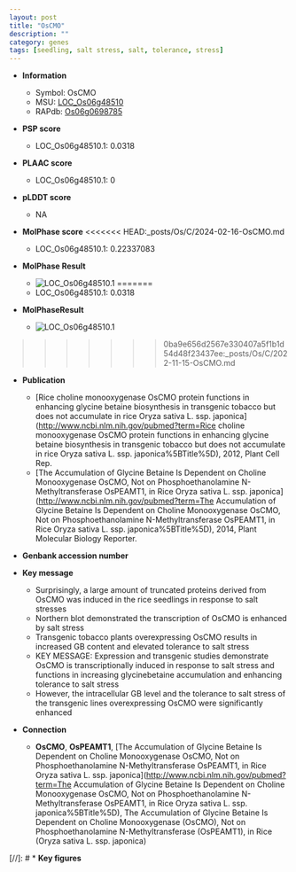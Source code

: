 ```yaml
---
layout: post
title: "OsCMO"
description: ""
category: genes
tags: [seedling, salt stress, salt, tolerance, stress]
---
```


* **Information**  
    + Symbol: OsCMO  
    + MSU: [LOC_Os06g48510](http://rice.plantbiology.msu.edu/cgi-bin/ORF_infopage.cgi?orf=LOC_Os06g48510)  
    + RAPdb: [Os06g0698785](http://rapdb.dna.affrc.go.jp/viewer/gbrowse_details/irgsp1?name=Os06g0698785)  

* **PSP score**  
    + LOC_Os06g48510.1: 0.0318 

* **PLAAC score**  
    + LOC_Os06g48510.1: 0 

* **pLDDT score**
    + NA


* **MolPhase score**
<<<<<<< HEAD:_posts/Os/C/2024-02-16-OsCMO.md
    + LOC_Os06g48510.1: 0.22337083

* **MolPhase Result**
    + ![LOC_Os06g48510.1](https://304243504.github.io/Pictures/LOC_Os06g/LOC_Os06g48510.1.png)
=======
    + LOC_Os06g48510.1: 0.0318

* **MolPhaseResult**
    + ![LOC_Os06g48510.1](https://ricepsp.github.io/pictures/LOC_Os06g/LOC_Os06g48510.1.png)
>>>>>>> 0ba9e656d2567e330407a5f1b1d54d48f23437ee:_posts/Os/C/2022-11-15-OsCMO.md

* **Publication**  
    + [Rice choline monooxygenase OsCMO protein functions in enhancing glycine betaine biosynthesis in transgenic tobacco but does not accumulate in rice Oryza sativa L. ssp. japonica](http://www.ncbi.nlm.nih.gov/pubmed?term=Rice choline monooxygenase OsCMO protein functions in enhancing glycine betaine biosynthesis in transgenic tobacco but does not accumulate in rice Oryza sativa L. ssp. japonica%5BTitle%5D), 2012, Plant Cell Rep.
    + [The Accumulation of Glycine Betaine Is Dependent on Choline Monooxygenase OsCMO, Not on Phosphoethanolamine N-Methyltransferase OsPEAMT1, in Rice Oryza sativa L. ssp. japonica](http://www.ncbi.nlm.nih.gov/pubmed?term=The Accumulation of Glycine Betaine Is Dependent on Choline Monooxygenase OsCMO, Not on Phosphoethanolamine N-Methyltransferase OsPEAMT1, in Rice Oryza sativa L. ssp. japonica%5BTitle%5D), 2014, Plant Molecular Biology Reporter.

* **Genbank accession number**  

* **Key message**  
    + Surprisingly, a large amount of truncated proteins derived from OsCMO was induced in the rice seedlings in response to salt stresses
    + Northern blot demonstrated the transcription of OsCMO is enhanced by salt stress
    + Transgenic tobacco plants overexpressing OsCMO results in increased GB content and elevated tolerance to salt stress
    + KEY MESSAGE: Expression and transgenic studies demonstrate OsCMO is transcriptionally induced in response to salt stress and functions in increasing glycinebetaine accumulation and enhancing tolerance to salt stress
    + However, the intracellular GB level and the tolerance to salt stress of the transgenic lines overexpressing OsCMO were significantly enhanced

* **Connection**  
    + __OsCMO__, __OsPEAMT1__, [The Accumulation of Glycine Betaine Is Dependent on Choline Monooxygenase OsCMO, Not on Phosphoethanolamine N-Methyltransferase OsPEAMT1, in Rice Oryza sativa L. ssp. japonica](http://www.ncbi.nlm.nih.gov/pubmed?term=The Accumulation of Glycine Betaine Is Dependent on Choline Monooxygenase OsCMO, Not on Phosphoethanolamine N-Methyltransferase OsPEAMT1, in Rice Oryza sativa L. ssp. japonica%5BTitle%5D), The Accumulation of Glycine Betaine Is Dependent on Choline Monooxygenase (OsCMO), Not on Phosphoethanolamine N-Methyltransferase (OsPEAMT1), in Rice (Oryza sativa L. ssp. japonica)

[//]: # * **Key figures**  


